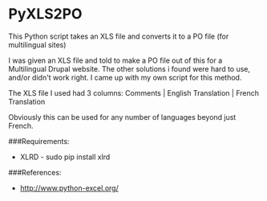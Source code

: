 PyXLS2PO
========

This Python script takes an XLS file and converts it to a PO file (for multilingual sites)

I was given an XLS file and told to make a PO file out of this for a Multilingual Drupal website.  The other solutions i found were hard to use, and/or didn't work right.  I came up with my own script for this method.

The XLS file I used had 3 columns: Comments | English Translation | French Translation

Obviously this can be used for any number of languages beyond just French.

###Requirements:
 * XLRD - sudo pip install xlrd

###References:
 * <http://www.python-excel.org/>